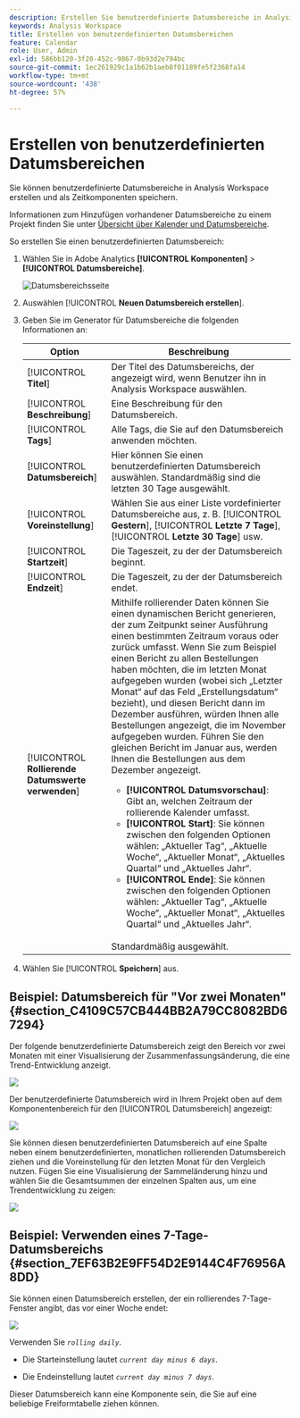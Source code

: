 ```yaml
---
description: Erstellen Sie benutzerdefinierte Datumsbereiche in Analysis Workspace und speichern Sie sie als Zeitkomponenten.
keywords: Analysis Workspace
title: Erstellen von benutzerdefinierten Datumsbereichen
feature: Calendar
role: User, Admin
exl-id: 586bb120-3f20-452c-9867-0b93d2e794bc
source-git-commit: 1ec261929c1a1b62b1aeb8f01189fe5f2368fa14
workflow-type: tm+mt
source-wordcount: '438'
ht-degree: 57%

---
```


# Erstellen von benutzerdefinierten Datumsbereichen

Sie können benutzerdefinierte Datumsbereiche in Analysis Workspace erstellen und als Zeitkomponenten speichern.

Informationen zum Hinzufügen vorhandener Datumsbereiche zu einem Projekt finden Sie unter [Übersicht über Kalender und Datumsbereiche](/help/analyze/analysis-workspace/components/calendar-date-ranges/calendar.md).

So erstellen Sie einen benutzerdefinierten Datumsbereich:

1. Wählen Sie in Adobe Analytics **[!UICONTROL Komponenten]** > **[!UICONTROL Datumsbereiche]**.

   ![Datumsbereichsseite](assets/date-ranges.png)

1. Auswählen [!UICONTROL **Neuen Datumsbereich erstellen**].

1. Geben Sie im Generator für Datumsbereiche die folgenden Informationen an:

   | Option | Beschreibung |
   |---------|----------|
   | [!UICONTROL **Titel**] | Der Titel des Datumsbereichs, der angezeigt wird, wenn Benutzer ihn in Analysis Workspace auswählen. |
   | [!UICONTROL **Beschreibung**] | Eine Beschreibung für den Datumsbereich. |
   | [!UICONTROL **Tags**] | Alle Tags, die Sie auf den Datumsbereich anwenden möchten. |
   | [!UICONTROL **Datumsbereich**] | Hier können Sie einen benutzerdefinierten Datumsbereich auswählen. Standardmäßig sind die letzten 30 Tage ausgewählt. |
   | [!UICONTROL **Voreinstellung**] | Wählen Sie aus einer Liste vordefinierter Datumsbereiche aus, z. B. [!UICONTROL **Gestern**], [!UICONTROL **Letzte 7 Tage**], [!UICONTROL **Letzte 30 Tage**] usw. |
   | [!UICONTROL **Startzeit**] | Die Tageszeit, zu der der Datumsbereich beginnt. |
   | [!UICONTROL **Endzeit**] | Die Tageszeit, zu der der Datumsbereich endet. |
   | [!UICONTROL **Rollierende Datumswerte verwenden**] | Mithilfe rollierender Daten können Sie einen dynamischen Bericht generieren, der zum Zeitpunkt seiner Ausführung einen bestimmten Zeitraum voraus oder zurück umfasst. Wenn Sie zum Beispiel einen Bericht zu allen Bestellungen haben möchten, die im letzten Monat aufgegeben wurden (wobei sich „Letzter Monat“ auf das Feld „Erstellungsdatum“ bezieht), und diesen Bericht dann im Dezember ausführen, würden Ihnen alle Bestellungen angezeigt, die im November aufgegeben wurden. Führen Sie den gleichen Bericht im Januar aus, werden Ihnen die Bestellungen aus dem Dezember angezeigt.<ul><li>**[!UICONTROL Datumsvorschau]**: Gibt an, welchen Zeitraum der rollierende Kalender umfasst.</li><li>**[!UICONTROL Start]**: Sie können zwischen den folgenden Optionen wählen: „Aktueller Tag“, „Aktuelle Woche“, „Aktueller Monat“, „Aktuelles Quartal“ und „Aktuelles Jahr“.</li><li>**[!UICONTROL Ende]**: Sie können zwischen den folgenden Optionen wählen: „Aktueller Tag“, „Aktuelle Woche“, „Aktueller Monat“, „Aktuelles Quartal“ und „Aktuelles Jahr“.</li></ul><br>Standardmäßig ausgewählt. |

1. Wählen Sie [!UICONTROL **Speichern**] aus.

## Beispiel: Datumsbereich für &quot;Vor zwei Monaten&quot; {#section_C4109C57CB444BB2A79CC8082BD67294}

Der folgende benutzerdefinierte Datumsbereich zeigt den Bereich vor zwei Monaten mit einer Visualisierung der Zusammenfassungsänderung, die eine Trend-Entwicklung anzeigt.

![](assets/date-range-two-months-ago.png)

Der benutzerdefinierte Datumsbereich wird in Ihrem Projekt oben auf dem Komponentenbereich für den [!UICONTROL Datumsbereich] angezeigt:

![](assets/date-range-panel-two-months-ago.png)

Sie können diesen benutzerdefinierten Datumsbereich auf eine Spalte neben einem benutzerdefinierten, monatlichen rollierenden Datumsbereich ziehen und die Voreinstellung für den letzten Monat für den Vergleich nutzen. Fügen Sie eine Visualisierung der Sammeländerung hinzu und wählen Sie die Gesamtsummen der einzelnen Spalten aus, um eine Trendentwicklung zu zeigen:

![](assets/date-range-two-months-table.png)

## Beispiel: Verwenden eines 7-Tage-Datumsbereichs {#section_7EF63B2E9FF54D2E9144C4F76956A8DD}

Sie können einen Datumsbereich erstellen, der ein rollierendes 7-Tage-Fenster angibt, das vor einer Woche endet:

![](assets/create_date_range.png)

Verwenden Sie *`rolling daily`*.

* Die Starteinstellung lautet *`current day minus 6 days`*.

* Die Endeinstellung lautet *`current day minus 7 days`*.

Dieser Datumsbereich kann eine Komponente sein, die Sie auf eine beliebige Freiformtabelle ziehen können.
